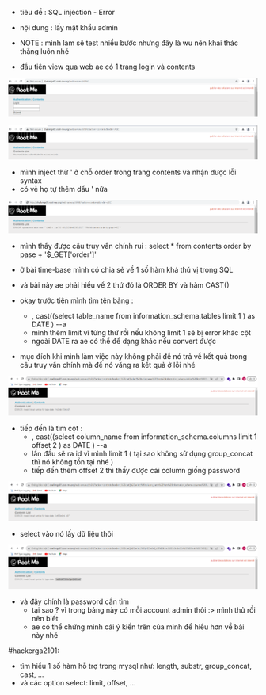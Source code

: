 - tiêu đề : SQL injection - Error 
- nội dung : lấy mật khẩu admin 

- NOTE : mình làm sẽ test nhiều bước nhưng đây là wu nên khai thác thẳng luôn nhé 

- đầu tiên view qua web ae có 1 trang login và contents

![Alt text](<../image/35.1.png>)

![Alt text](<../image/35.2.png>)

- mình inject thử ' ở chỗ order trong trang contents và nhận được lỗi syntax 
- có vẻ họ tự thêm dấu ' nữa 

![Alt text](<../image/35.3.png>)
- mình thấy được câu truy vấn chính rui : select * from contents order by pase + '$_GET['order']'

- ở bài time-base mình có chia sẻ về 1 số hàm khá thú vị trong SQL
- và bài này ae phải hiểu về 2 thứ đó là ORDER BY và hàm CAST() 

- okay trước tiên mình tìm tên bảng : 
  + , cast((select table_name from information_schema.tables limit 1 ) as DATE ) --a 
  + mình thêm limit vì từng thử rồi nếu không limit 1 sẽ bị error khác cột 
  + ngoài DATE ra ae có thể để dạng khác nếu convert được 

- mục đích khi mình làm việc này không phải để nó trả về kết quả trong câu truy vấn chính mà để nó văng ra kết quả ở lỗi nhé 

![Alt text](<../image/35.5.png>)

- tiếp đến là tìm cột : 
  + , cast((select column_name from information_schema.columns limit 1 offset 2 ) as DATE ) --a
  + lần đầu sẽ ra id vì mình limit 1 ( tại sao không sử dụng group_concat thì nó không tồn tại nhé )
  + tiếp đến thêm offset 2 thì thấy được cái column giống password 

![Alt text](<../image/35.6.png>)

- select vào nó lấy dữ liệu thôi 

![Alt text](<../image/35.7.png>)

- và đây chính là password cần tìm 
  + tại sao ? vì trong bảng này có mỗi account admin thôi :> mình thử rồi nên biết 
  + ae có thể chứng mình cái ý kiến trên của mình để hiểu hơn về bài này nhé 

#hackerga2101:
- tìm hiểu 1 số hàm hỗ trợ trong mysql như: length, substr, group_concat, cast, ...
- và các option select: limit, offset, ... 
